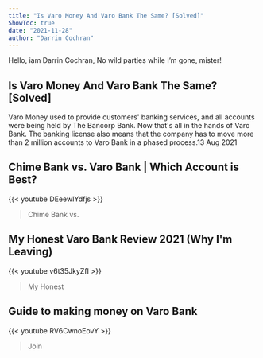 ```yaml
---
title: "Is Varo Money And Varo Bank The Same? [Solved]"
ShowToc: true 
date: "2021-11-28"
author: "Darrin Cochran" 
---
```


Hello, iam Darrin Cochran, No wild parties while I’m gone, mister!
## Is Varo Money And Varo Bank The Same? [Solved]
Varo Money used to provide customers' banking services, and all accounts were being held by The Bancorp Bank. Now that's all in the hands of Varo Bank. The banking license also means that the company has to move more than 2 million accounts to Varo Bank in a phased process.13 Aug 2021

## Chime Bank vs. Varo Bank | Which Account is Best?
{{< youtube DEeewIYdfjs >}}
>Chime Bank vs. 

## My Honest Varo Bank Review 2021 (Why I'm Leaving)
{{< youtube v6t35JkyZfI >}}
>My Honest 

## Guide to making money on Varo Bank
{{< youtube RV6CwnoEovY >}}
>Join 

